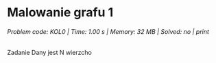 # Malowanie grafu 1
###### Problem code: KOL0 \| Time: 1.00 s \| Memory: 32 MB \| Solved: no \| print

Zadanie
Dany jest N wierzcho
